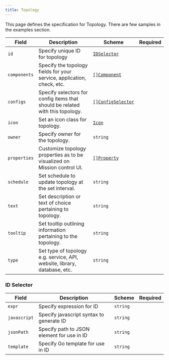 ```yaml
---
title: Topology
---
```


This page defines the specification for Topology. There are few samples in the examples section.

| Field        | Description                                                                   | Scheme                                                       | Required |
| ------------ | ----------------------------------------------------------------------------- | ------------------------------------------------------------ | -------- |
| `id`         | Specify unique ID for topology                                                | [`IDSelector`](#id-selector)                                 |          |
| `components` | Specify the topology fields for your service, application, check, etc.        | [`[]Component`](./components)                    |          |
| `configs`    | Specify selectors for config items that should be related with this topology. | [`[]ConfigSelector`](./components#config-selector) |          |
| `icon`       | Set an icon class for topology.                                               | [`Icon`](/reference/types#icon)                                                      |          |
| `owner`      | Specify owner for the topology.                                               | `string`                                                     |          |
| `properties` | Customize topology properties as to be visualized on Mission control UI.      | [`[]Property`](./properties)                    |          |
| `schedule`   | Set schedule to update topology at the set interval.                          | `string`                                                     |          |
| `text`       | Set description or text of choice pertaining to topology.                     | `string`                                                     |          |
| `tooltip`    | Set tooltip outlining information pertaining to the topology.                 | `string`                                                     |          |
| `type`       | Set type of topology e.g. service, API, website, library, database, etc.      | `string`                                                     |          |

### ID Selector

| Field        | Description                                | Scheme   | Required |
| ------------ | ------------------------------------------ | -------- | -------- |
| `expr`       | Specify expression for ID                  | `string` |          |
| `javascript` | Specify javascript syntax to generate ID   | `string` |          |
| `jsonPath`   | Specify path to JSON element for use in ID | `string` |          |
| `template`   | Specify Go template for use in ID          | `string` |          |
